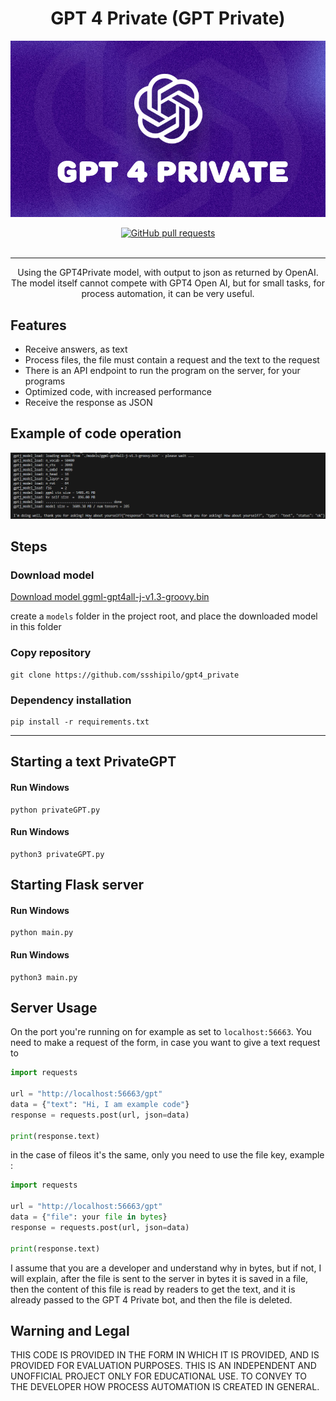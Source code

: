 
<h1 align="center">GPT 4 Private (GPT Private)</h1>

![GPT 4 Private](https://github.com/ssshipilo/gpt4_private/blob/main/git/welcome.png)

<div align="center">
  <a href="https://github.com/ssshipilo/microsoft_account/pull">
    <img src="https://img.shields.io/github/issues-pr/cdnjs/cdnjs.svg" alt="GitHub pull requests" />
  </a>
</div>

<br />

___

<div align="center">
    Using the GPT4Private model, with output to json as returned by OpenAI. The model itself cannot compete with GPT4 Open AI, but for small tasks, for process automation, it can be very useful.
</div>

## Features

- Receive answers, as text
- Process files, the file must contain a request and the text to the request
- There is an API endpoint to run the program on the server, for your programs
- Optimized code, with increased performance
- Receive the response as JSON

## Example of code operation
![GPT 4 Private](https://github.com/ssshipilo/gpt4_private/blob/main/git/example.png)

## Steps

### Download model
[Download model ggml-gpt4all-j-v1.3-groovy.bin](https://huggingface.co/qm9/ggml-gpt4all-j-v1.3-groovy.bin) 

create a `models` folder in the project root, and place the downloaded model in this folder

### Copy repository
    git clone https://github.com/ssshipilo/gpt4_private

### Dependency installation
    pip install -r requirements.txt

___

## Starting a text PrivateGPT

#### Run Windows
    python privateGPT.py

#### Run Windows
    python3 privateGPT.py

## Starting Flask server

#### Run Windows
    python main.py

#### Run Windows
    python3 main.py

## Server Usage
On the port you're running on for example as set to `localhost:56663`.
You need to make a request of the form, in case you want to give a text request to

```python
import requests

url = "http://localhost:56663/gpt"
data = {"text": "Hi, I am example code"}
response = requests.post(url, json=data)

print(response.text)
```

in the case of fileos it's the same, only you need to use the file key, example :

```python
import requests

url = "http://localhost:56663/gpt"
data = {"file": your file in bytes}
response = requests.post(url, json=data)

print(response.text)
```

I assume that you are a developer and understand why in bytes, but if not, I will explain, after the file is sent to the server in bytes it is saved in a file, then the content of this file is read by readers to get the text, and it is already passed to the GPT 4 Private bot, and then the file is deleted.


## Warning and Legal
THIS CODE IS PROVIDED IN THE FORM IN WHICH IT IS PROVIDED, AND IS PROVIDED FOR EVALUATION PURPOSES. THIS IS AN INDEPENDENT AND UNOFFICIAL PROJECT ONLY FOR EDUCATIONAL USE. TO CONVEY TO THE DEVELOPER HOW PROCESS AUTOMATION IS CREATED IN GENERAL.
